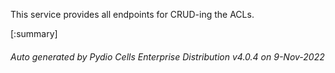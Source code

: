 






This service provides all endpoints for CRUD-ing the ACLs.

[:summary]

###### Auto generated by Pydio Cells Enterprise Distribution v4.0.4 on 9-Nov-2022
